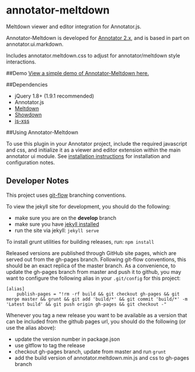 # annotator-meltdown
Meltdown viewer and editor integration for Annotator.js.

Annotator-Meltdown is developed for
[Annotator 2.x](https://github.com/openannotation/annotator/releases),
and is based in part on annotator.ui.markdown.

Includes annotator.meltdown.css to adjust for annotator/meltdown
style interactions.

##Demo
[View a simple demo of Annotator-Meltdown here.](http://emory-lits-labs.github.io/annotator-meltdown/demo/)

##Dependencies
* jQuery 1.8+ (1.9.1 recommended)
* Annotator.js
* [Meltdown](https://github.com/iphands/Meltdown)
* [Showdown](https://github.com/showdownjs/showdown)
* [js-xss](https://github.com/leizongmin/js-xss)

##Using Annotator-Meltdown

To use this plugin in your Annotator project, include the required
javascript and css, and initialize it as a viewer and editor extension
within the main annotator ui module.  See
[installation instructions](http://emory-lits-labs.github.io/annotator-meltdown/#install)
for installation and configuration notes.

## Developer Notes

This project uses [git-flow](https://github.com/nvie/gitflow) branching conventions.

To view the jekyll site for development, you should do the following:
- make sure you are on the **develop** branch
- make sure you have [jekyll installed](http://jekyllrb.com/docs/installation/)
- run the site via jekyll: ```jekyll serve```

To install grunt utilities for building releases, run: ```npm install```

Released versions are published through GitHub site pages, which are served out from
the gh-pages branch.  Following git-flow conventions, this should be an exact
replica of the master branch.  As a convenience, to update the gh-pages branch
from master and push it to github, you may want to configure the following alias
in your ``.git/config`` for this project:

    [alias]
        publish-pages = "!rm -rf build && git checkout gh-pages && git merge master && grunt && git add 'build/*' && git commit 'build/*' -m 'Latest build' && git push origin gh-pages && git checkout -"

Whenever you tag a new release you want to be available as a version that
can be included from the github pages url, you should do the following (or use
the alias above):
- update the version number in package.json
- use gitflow to tag the release
- checkout gh-pages branch, update from master and run ```grunt```
- add the build version of annotator.meltdown.min.js and css to gh-pages branch

